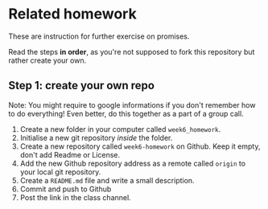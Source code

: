# Related homework

These are instruction for further exercise on promises. 

Read the steps **in order**, as you're not supposed to fork this repository but rather create your own.

## Step 1: create your own repo
Note: You might require to google informations if you don't remember how to do everything! Even better, do this together as a part of a group call.

1. Create a new folder in your computer called `week6_homework`.
2. Initialise a new git repository *inside* the folder. 
3. Create a new repository called `week6-homework` on Github. Keep it empty, don't add Readme or License. 
4. Add the new Github repository address as a remote called `origin` to your local git repository.
5. Create a `README.md` file and write a small description.
6. Commit and push to Github 
7. Post the link in the class channel. 

